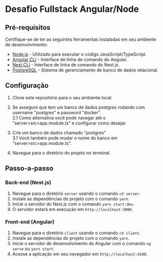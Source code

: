 # Desafio Fullstack Angular/Node

## Pré-requisitos

Certifique-se de ter as seguintes ferramentas instaladas em seu ambiente de desenvolvimento:

- [Node.js](https://nodejs.org) - Utilizado para executar o código JavaScript/TypeScript.
- [Angular CLI](https://angular.io/cli) - Interface de linha de comando do Angular.
- [Nest CLI](https://docs.nestjs.com/cli/overview) - Interface de linha de comando do Nest.js.
- [PostgreSQL](https://www.postgresql.org/) - Sistema de gerenciamento de banco de dados relacional.

## Configuração

1. Clone este repositório para o seu ambiente local.

2. Se assegure que tem um banco de dados postgres rodando com username "postgres" e password "docker". <br />
2.1 Como alternativa você pode navegar até o "server>src>app.module.ts" e configurar como desejar.

3. Crie um banco de dados chamado "postgres" <br />
3.1 Você também pode mudar o nome do banco em "server>src>app.module.ts".

2. Navegue para o diretório do projeto no terminal.


## Passo-a-passo

### Back-end (Nest.js)

1. Navegue para o diretório `server` usando o comando `cd server`.
2. Instale as dependências do projeto com o comando `yarn`.
3. Inicie o servidor do Nest.js com o comando `yarn start:dev`.
4. O servidor estará em execução em `http://localhost:3000`.

### Front-end (Angular)

1. Navegue para o diretório `client` usando o comando `cd client`.
2. Instale as dependências do projeto com o comando `yarn`.
3. Inicie o servidor de desenvolvimento do Angular com o comando `ng serve` ou `yarn start`.
4. Acesse a aplicação em seu navegador em `http://localhost:4200`.